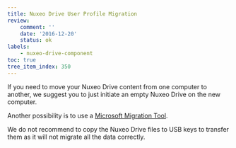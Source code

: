 ```yaml
---
title: Nuxeo Drive User Profile Migration
review:
    comment: ''
    date: '2016-12-20'
    status: ok
labels:
    - nuxeo-drive-component
toc: true
tree_item_index: 350
---
```

If you need to move your Nuxeo Drive content from one computer to another, we suggest you to just  initiate an empty Nuxeo Drive on the new computer.

Another possibility is to use a [Microsoft Migration Tool](https://technet.microsoft.com/en-us/library/cc974331).

We do not recommend to copy the Nuxeo Drive files to USB keys to transfer them as it will not migrate all the data correctly.
